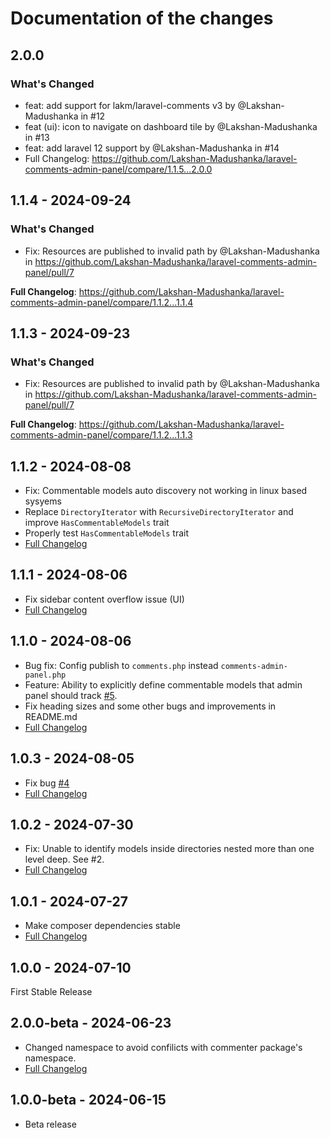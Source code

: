 # Documentation of the changes

## 2.0.0

### What's Changed

* feat: add support for lakm/laravel-comments v3 by @Lakshan-Madushanka in #12
* feat (ui): icon to navigate on dashboard tile by @Lakshan-Madushanka in #13
* feat: add laravel 12 support by @Lakshan-Madushanka in #14
* Full Changelog: https://github.com/Lakshan-Madushanka/laravel-comments-admin-panel/compare/1.1.5...2.0.0


## 1.1.4 - 2024-09-24

### What's Changed

* Fix: Resources are published to invalid path by @Lakshan-Madushanka in https://github.com/Lakshan-Madushanka/laravel-comments-admin-panel/pull/7

**Full Changelog**: https://github.com/Lakshan-Madushanka/laravel-comments-admin-panel/compare/1.1.2...1.1.4

## 1.1.3 - 2024-09-23

### What's Changed

* Fix: Resources are published to invalid path by @Lakshan-Madushanka in https://github.com/Lakshan-Madushanka/laravel-comments-admin-panel/pull/7

**Full Changelog**: https://github.com/Lakshan-Madushanka/laravel-comments-admin-panel/compare/1.1.2...1.1.3

## 1.1.2 - 2024-08-08

* Fix: Commentable models auto discovery not working in linux based sysyems
* Replace `DirectoryIterator` with `RecursiveDirectoryIterator` and improve `HasCommentableModels` trait
* Properly test `HasCommentableModels` trait
* [Full Changelog](https://github.com/Lakshan-Madushanka/laravel-comments-admin-panel/compare/1.1.2...1.1.1)

## 1.1.1 - 2024-08-06

* Fix sidebar content overflow issue (UI)
* [Full Changelog](https://github.com/Lakshan-Madushanka/laravel-comments-admin-panel/compare/1.1.0...1.1.1)

## 1.1.0 - 2024-08-06

* Bug fix: Config publish to `comments.php` instead `comments-admin-panel.php`
* Feature: Ability to explicitly define commentable models that admin panel should track [#5](https://github.com/Lakshan-Madushanka/laravel-comments-admin-panel/issues/5).
* Fix heading sizes and some other bugs and improvements in README.md
* [Full Changelog](https://github.com/Lakshan-Madushanka/laravel-comments-admin-panel/compare/1.0.3...1.1.0)

## 1.0.3 - 2024-08-05

* Fix bug [#4](https://github.com/Lakshan-Madushanka/laravel-comments-admin-panel/issues/4)
* [Full Changelog](https://github.com/Lakshan-Madushanka/laravel-comments-admin-panel/compare/1.0.2...1.0.3)

## 1.0.2 - 2024-07-30

* Fix: Unable to identify models inside directories nested more than one level deep. See #2.
* [Full Changelog](https://github.com/Lakshan-Madushanka/laravel-comments-admin-panel/compare/1.0.1...1.0.2)

## 1.0.1 - 2024-07-27

- Make composer dependencies stable
- [Full Changelog](https://github.com/Lakshan-Madushanka/laravel-comments-admin-panel/compare/1.0.0...1.0.1)

## 1.0.0 - 2024-07-10

First Stable Release

## 2.0.0-beta - 2024-06-23

- Changed namespace to avoid confilicts with commenter package's namespace.
- [Full Changelog](https://github.com/Lakshan-Madushanka/laravel-comments-admin-panel/compare/1.0.0-beta...2.0.0-beta)

## 1.0.0-beta - 2024-06-15

- Beta release
